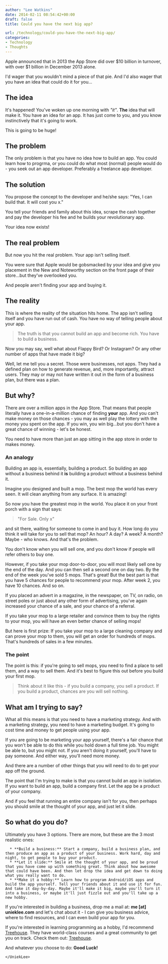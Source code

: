 ```yaml
---
author: "Lee Watkins"
date: 2014-02-11 08:54:42+00:00
draft: false
title: Could you have the next big app?

url: /technology/could-you-have-the-next-big-app/
categories:
- Technology
- Thoughts
---
```


Apple announced that in 2013 the App Store did over $10 billion in turnover, with over $1 billion in December 2013 alone.<!--more-->

I'd wager that you wouldn't mind a piece of that pie. And I'd also wager that you have an idea that could do it for you...


## The idea


It's happened! You've woken up one morning with _"it"_. **The** idea that will make it. You have an idea for an app. It has just come to you, and you know instinctively that it's going to work.

This is going to be huge!


## The problem


The only problem is that you have no idea how to build an app. You could learn how to progrma, or you could do what most (normal) people would do - you seek out an app developer. Preferably a freelance app developer.


## The solution


You propose the concept to the developer and he/she says: "Yes, I can build that. It will cost you x."

You tell your friends and family about this idea, scrape the cash together and pay the developer his fee and he builds your revolutionary app.

Your idea now exists!


## The real problem


But now you hit the real problem. Your app isn't selling itself.

You were sure that Apple would be gobsmacked by your idea and give you placement in the New and Noteworthy section on the front page of their store...but they've overlooked you.

And people aren't finding your app and buying it.


## The reality


This is where the reality of the situation hits home. The app isn't selling itself and you have run out of cash. You have no way of telling people about your app.


<blockquote>The truth is that you cannot build an app and become rich. You have to build a business.</blockquote>


Now you may say, well what about Flappy Bird? Or Instagram? Or any other number of apps that have made it big?

Well, let me tell you a secret. Those were businesses, not apps. They had a defined plan on how to generate revenue, and, more importantly, attract users. They may or may not have written it out in the form of a business plan, but there was a plan.


## But why?


There are over a million apps in the App Store. That means that people literally have a one-in-a-million chance of finding **your** app. And you can't make money on those chances - you may as well play the lottery with the money you spent on the app. If you win, you win big...but you don't have a great chance of winning - let's be honest.

You need to have more than just an app sitting in the app store in order to makes money.


### An analogy


Building an app is, essentially, building a product. So building an app without a business behind it **is** building a product without a business behind it.

Imagine you designed and built a mop. The best mop the world has every seen. It will clean anything from any surface. It is amazing!

So now you have the greatest mop in the world. You place it on your front porch with a sign that says:


<blockquote>"For Sale. Only x"</blockquote>


and sit there, waiting for someone to come in and buy it. How long do you think it will take for you to sell that mop? An hour? A day? A week? A month? Maybe - who knows. And that's the problem.

You don't know when you will sell one, and you don't know if people will refer others to buy one.

However, if you take your mop door-to-door, you will most likely sell one by the end of the day. And you can then sell a second one on day two. By the end of the week you've sold 5 mops. That's great! But the best part is that you have 5 chances for people to recommend your mop. After week 2, you have 10 chances. And so on.

If you placed an advert in a magazine, in the newspaper, on TV, on radio, on street poles or just about any other form of advertising, you've again increased your chance of a sale, and your chance of a referral.

If you take your mop to a large retailer and convince them to buy the rights to your mop, you will have an even better chance of selling mops!

But here is first prize: If you take your mop to a large cleaning company and can prove your mop to them, you will get an order for hundreds of mops. That's hundreds of sales in a few minutes.


### The point


The point is this: if you're going to sell mops, you need to find a place to sell them, and a way to sell them. And it's best to figure this out before you build your first mop.


<blockquote>Think about it like this - if you build a company, you sell a product. If you build a product, chances are you will sell nothing.</blockquote>




## What am I trying to say?


What all this means is that you need to have a marketing strategy. And with a marketing strategy, you need to have a marketing budget. It's going to cost time and money to get people using your app.

If you are going to be marketing your app yourself, there's a fair chance that you won't be able to do this while you hold down a full time job. You might be able to, but you might not. If you aren't doing it yourself, you'll have to pay someone. And either way, you'll need more money.

And there are a number of other things that you will need to do to get your app off the ground.

The point that I'm trying to make is that you cannot build an app in isolation. If you want to build an app, build a company first. Let the app be a product of your company.

And if you feel that running an entire company isn't for you, then perhaps you should smile at the thought of your app, and just let it slide.


## So what do you do?


Ultimately you have 3 options. There are more, but these are the 3 most realistic ones:



	  * **Build a business:** Start a company, build a business plan, and then produce an app as a product of your business. Work hard, day and night, to get people to buy your product.
	  * **Let it slide:** Smile at the thought of your app, and be proud that you have come up with something great. Think about how awesome that could have been. And then let drop the idea and get down to doing what you really want to do.
	  * **Make it a hobby:** Learn how to program Android/iOS apps and build the app yourself. Tell your friends about it and use it for fun. And take it day-by-day. Maybe it'll make it big, maybe you'll turn it into a business, or maybe it'll just fizzle out and you'll take up a new hobby.

If you're interested in building a business, drop me a mail at:
**me [at] unieklee.com** and let's chat about it - I can give you business advice, where to find resources, and I can even build your app for you.

If you're interested in learning programming as a hobby, I'd recommend [Treehouse](http://referrals.trhou.se/leewatkins). They have world-class courses and a great community to get you on track. Check them out: [Treehouse](http://referrals.trhou.se/leewatkins).

And whatever you choose to do: **Good Luck!**

`</UniekLee>`

